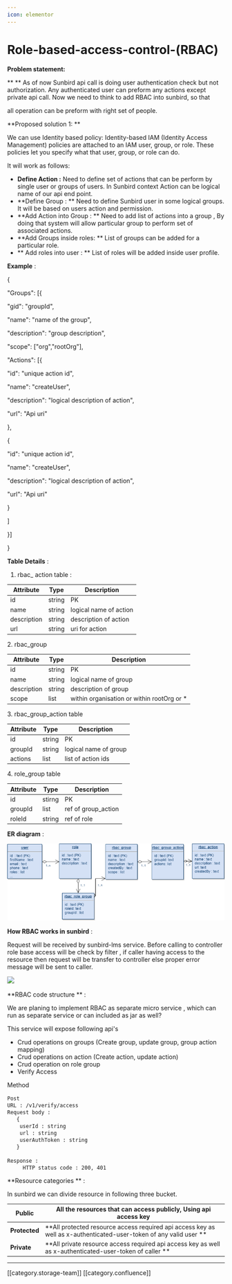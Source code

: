 ```yaml
---
icon: elementor
---
```


# Role-based-access-control-(RBAC)

&#x20; **Problem statement:**

\*\*                    \*\* As of now Sunbird api call is doing user authentication check but not authorization. Any authenticated user can preform any actions except private api call. Now we need to think to add RBAC into sunbird, so that&#x20;

all operation can be preform with right set of people.

\*\*Proposed solution 1: \*\*

&#x20;                              We can use Identity based policy: Identity-based IAM (Identity Access Management) policies are attached to an IAM user, group, or role. These policies let you specify what that user, group, or role can do.&#x20;

&#x20;            It will work as follows:

* &#x20; **Define Action :**   Need to define set of actions that can be perform by single user or groups of users. In Sunbird context Action can be logical name of our api end point.
* &#x20; \*\*Define Group : \*\* Need to define Sunbird user in some logical groups. It will be based on users action and permission.
* &#x20; \*\*Add Action into Group : \*\*    Need to add list of actions into a group , By doing that system will allow particular group to perform set of associated actions.
* &#x20; \*\*Add Groups inside roles:  \*\* List of groups can be added for a particular role.
* \*\* Add roles into user :  \*\* List of roles will be added inside user profile.

**Example** : &#x20;

&#x20;                     &#x20;

{                  &#x20;

"Groups": \[{                           &#x20;

"gid": "groupId",

"name": "name of the group",

"description": "group description",

&#x20;"scope": \["org","rootOrg"],

&#x20;"Actions": \[{

"id": "unique action id",

"name": "createUser",

"description": "logical description of action",

"url": "Api uri"

},

{

"id": "unique action id",

"name": "createUser",

"description": "logical description of action",

"url": "Api uri"

}                               &#x20;

]                            &#x20;

}]                 &#x20;

}

**Table Details** : &#x20;

1. &#x20;  rbac\_ action table :

&#x20;                   &#x20;

| Attribute   | Type   | Description            |
| ----------- | ------ | ---------------------- |
| id          | string | PK                     |
| name        | string | logical name of action |
| description | string | description of action  |
| url         | string | uri for action         |

2\.   rbac\_group  &#x20;

| Attribute   | Type   | Description                                 |
| ----------- | ------ | ------------------------------------------- |
| id          | string | PK                                          |
| name        | string | logical name of group                       |
| description | string | description of group                        |
| scope       | list   | within organisation or within rootOrg or \* |

3\.   rbac\_group\_action table

&#x20;&#x20;

| Attribute | Type   | Description           |
| --------- | ------ | --------------------- |
| id        | string | PK                    |
| groupId   | string | logical name of group |
| actions   | list   | list of action ids    |

4\.       role\_group table&#x20;

| Attribute | Type   | Description          |
| --------- | ------ | -------------------- |
| id        | stirng | PK                   |
| groupId   | list   | ref of group\_action |
| roleId    | string | ref of role          |

**ER diagram** :&#x20;

![](../../../../.gitbook/assets/RBAC-diagram.png)

**How RBAC works in sunbird** : &#x20;

&#x20;               Request will be received by sunbird-lms service. Before calling to controller role base access will be check by filter , if caller having access to the resource then request will be transfer to controller else proper error message will be sent to caller.&#x20;

&#x20; &#x20;

![](../../../../.gitbook/assets/Sunbird\_rbac.jpg.png)

\*\*RBAC code structure \*\* :&#x20;

&#x20;       We are planing to implement RBAC as separate micro service , which can run as separate service or can included as jar as well?

&#x20;       This service will expose following api's

* &#x20;Crud operations on groups (Create group, update group, group action mapping)
* &#x20;Crud operations on action (Create action, update action)
* &#x20;Crud operation on role group&#x20;
* Verify Access&#x20;

&#x20; Method&#x20;

```actionscript3
Post
URL : /v1/verify/access
Request body : 
   {
    userId : string
    url : string
    userAuthToken : string 
   }

Response : 
     HTTP status code : 200, 401 
```

\*\*Resource categories \*\* :

&#x20; In sunbird we can divide resource in following three bucket.

&#x20;&#x20;

| Public        | All the resources that can access publicly, Using api access key                                                       |
| ------------- | ---------------------------------------------------------------------------------------------------------------------- |
| **Protected** | \*\*All protected resource access required api access key as well as x-authenticated-user-token of any valid user \*\* |
| **Private**   | \*\*All private resource access required api access key as well as x-authenticated-user-token of caller \*\*           |

***

\[\[category.storage-team]] \[\[category.confluence]]
